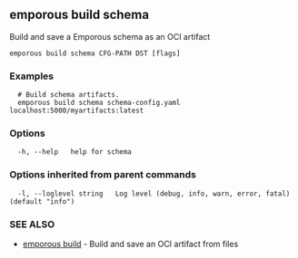 ## emporous build schema

Build and save a Emporous schema as an OCI artifact

```
emporous build schema CFG-PATH DST [flags]
```

### Examples

```
  # Build schema artifacts.
  emporous build schema schema-config.yaml localhost:5000/myartifacts:latest
```

### Options

```
  -h, --help   help for schema
```

### Options inherited from parent commands

```
  -l, --loglevel string   Log level (debug, info, warn, error, fatal) (default "info")
```

### SEE ALSO

* [emporous build](emporous_build.md)	 - Build and save an OCI artifact from files

